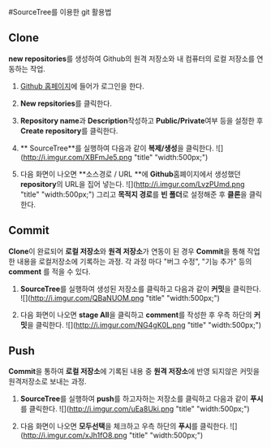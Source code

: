 #SourceTree를 이용한 git 활용법
## Clone
 **new repositories**를 생성하여 Github의 원격 저장소와 내 컴퓨터의 로컬 저장소를 연동하는 작업.
 
 1. [Github 홈페이지](http://github.com/)에 들어가 로그인을 한다.
 2. **New repsitories**를 클릭한다.
 3. **Repository name**과 **Description**작성하고 **Public/Private**여부 등을 설정한 후 **Create repository**를 클릭한다.
 4. ** SourceTree**를 실행하여 다음과 같이 **복제/생성**을 클릭한다.
  ![](http://i.imgur.com/XBFmJe5.png "title" "width:500px;")

 5. 다음 화면이 나오면 **소스경로 / URL **에 **Github**홈폐이지에서 생성했던 **repository**의 URL을 집어 넣는다.
  ![](http://i.imgur.com/LvzPUmd.png "title" "width:500px;")
  그리고 **목적지 경로**를 **빈 폴더**로 설정해준 후 **클론**을 클릭한다.

## Commit
  **Clone**이 완료되어 **로컬 저장소**와 **원격 저장소**가 연동이 된 경우 **Commit**을 통해 작업한 내용을 로컬저장소에 기록하는 과정. 각 과정 마다 "버그 수정", "기능 추가" 등의 **comment** 를 적을 수 있다. 

 1. **SourceTree**를 실행하여 생성된 저장소를 클릭하고 다음과 같이 **커밋**을 클릭한다.
  ![](http://i.imgur.com/QBaNUOM.png "title" "width:500px;")
  
 2. 다음 화면이 나오면 **stage All**을 클릭하고 **comment**를 작성한 후 우측 하단의 **커밋**을 클릭한다.
  ![](http://i.imgur.com/NG4gK0L.png "title" "width:500px;")

## Push
  **Commit**을 통하여 **로컬 저장소**에 기록된 내용 중 **원격 저장소**에 반영 되지않은 커밋을 원격저장소로 보내는 과정.

 1. **SourceTree**를 실행하여 **push**를 하고자하는 저장소를 클릭하고 다음과 같이 **푸시**를 클릭한다.
  ![](http://i.imgur.com/uEa8Uki.png "title" "width:500px;")
  
 2. 다음 화면이 나오면 **모두선택**을 체크하고 우측 하단의 **푸시**를 클릭한다.
  ![](http://i.imgur.com/xJh1fO8.png "title" "width:500px;")